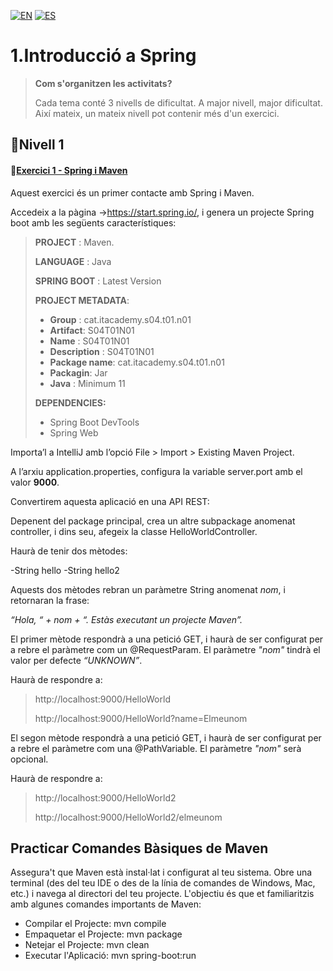 [![EN](https://img.shields.io/badge/EN-blue.svg?logo=googletranslate&logoColor=white)]([#eng](https://github.com/ariamdev/IT-ACADEMY-SPRINT-4/blob/main/Tasca%20S4.01%20Introducci%C3%B3%20a%20Spring/Lvl%201/README.md))
[![ES](https://img.shields.io/badge/ES-red.svg?logo=googletranslate&logoColor=white)](https://github.com/ariamdev/IT-ACADEMY-SPRINT-4/blob/main/Tasca%20S4.01%20Introducci%C3%B3%20a%20Spring/Lvl%201/README.es.md)

1.Introducció a Spring
=

>**Com s'organitzen les activitats?**
>
>Cada tema conté 3 nivells de dificultat. A major nivell, major dificultat. Així mateix, un mateix nivell pot contenir més d'un exercici.

🌟Nivell 1
-

#### 📍[Exercici 1 - Spring i Maven](https://github.com/ariamdev/IT-ACADEMY-SPRINT-4/tree/main/Tasca%20S4.01%20Introducci%C3%B3%20a%20Spring/Lvl%201/S04T01N01/src/main/java/cat/itacademy/s04/t01/n01)

Aquest exercici és un primer contacte amb Spring i Maven.

Accedeix a la pàgina ->https://start.spring.io/, i genera un projecte Spring boot amb les següents característiques:


>**PROJECT** : Maven.
>
> **LANGUAGE** : Java
>
> **SPRING BOOT** : Latest Version
>
> **PROJECT METADATA**:
>
>- **Group** : cat.itacademy.s04.t01.n01
>- **Artifact**: S04T01N01
>- **Name** : S04T01N01
>- **Description** : S04T01N01
>- **Package name**: cat.itacademy.s04.t01.n01
>- **Packagin**: Jar
>- **Java** : Minimum 11
>
>**DEPENDENCIES:**
> - Spring Boot DevTools
> - Spring Web

Importa’l a IntelliJ amb l’opció File > Import > Existing Maven Project.

A l’arxiu application.properties, configura la variable server.port amb el valor **9000**.

Convertirem aquesta aplicació en una API REST:

Depenent del package principal, crea un altre subpackage anomenat controller, i dins seu, afegeix la classe HelloWorldController.

Haurà de tenir dos mètodes:

-String hello
-String hello2

Aquests dos mètodes rebran un paràmetre String anomenat *nom*, i retornaran la frase:

*“Hola, “ + nom + “. Estàs executant un projecte Maven”.*

El primer mètode respondrà a una petició GET, i haurà de ser configurat per a rebre el paràmetre com un @RequestParam.
El paràmetre *"nom"* tindrà el valor per defecte *“UNKNOWN”*.

Haurà de respondre a:

>http://localhost:9000/HelloWorld
>
>http://localhost:9000/HelloWorld?name=Elmeunom

El segon mètode respondrà a una petició GET, i haurà de ser configurat per a rebre el paràmetre com una @PathVariable.
El paràmetre *"nom"* serà opcional.

Haurà de respondre a:

>http://localhost:9000/HelloWorld2
>
>http://localhost:9000/HelloWorld2/elmeunom

Practicar Comandes Bàsiques de Maven
-

Assegura't que Maven està instal·lat i configurat al teu sistema.
Obre una terminal (des del teu IDE o des de la línia de comandes de Windows, Mac, etc.) i navega al directori del teu projecte. L'objectiu és que et familiaritzis amb algunes comandes importants de Maven:

- Compilar el Projecte: mvn compile
- Empaquetar el Projecte: mvn package
- Netejar el Projecte: mvn clean
- Executar l'Aplicació: mvn spring-boot:run
